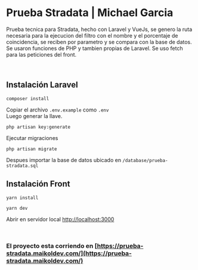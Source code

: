 # Prueba Stradata | Michael Garcia

Prueba tecnica para Stradata, hecho con Laravel y VueJs, se genero la ruta necesaria para la ejecucion del filtro con el nombre y el porcentaje de coincidencia,
se reciben por parametro y se compara con la base de datos. Se usaron funciones de PHP y tambien propias de Laravel. Se uso fetch para las peticiones del front.

<br>

## Instalación Laravel

```
composer install
```

Copiar el archivo `.env.example` como `.env`
<br />
Luego generar la llave.

```
php artisan key:generate
```

Ejecutar migraciones

```
php artisan migrate
```

Despues importar la base de datos ubicado en `/database/prueba-stradata.sql`

## Instalación Front

```
yarn install
```

```
yarn dev
```

Abrir en servidor local [http://localhost:3000](http://localhost:3000)

<br>

### El proyecto esta corriendo en [https://prueba-stradata.maikoldev.com/](https://prueba-stradata.maikoldev.com/)
